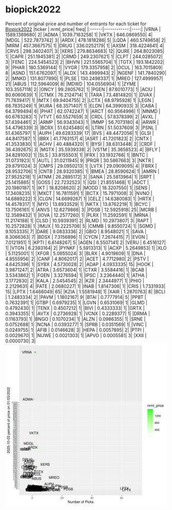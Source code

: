# biopick2022
Percent of original price and number of entrants for each ticket for [Biopick2022](https://twitter.com/hashtag/Biopick2022)
|ticker |   nrml_price| freq|
|:------|------------:|----:|
|VRNA   | 1589.1369680|    2|
|ADMA   | 1039.7163258|    1|
|VKTX   |  646.0869550|    4|
|MDGL   |  522.7873742|    3|
|ARDX   |  478.1818286|    5|
|LQDA   |  460.5749658|    2|
|MIRM   |  457.3667575|    1|
|DRUG   |  336.0252179|    1|
|AXSM   |  318.4224641|    4|
|CRVS   |  298.3402407|    3|
|XERS   |  279.8634683|   12|
|QURE   |  264.8023085|    1|
|CAPR   |  251.1945381|    2|
|CRMD   |  249.2307621|    1|
|CLPT   |  244.0285072|    3|
|FENC   |  224.5454523|    2|
|BHVN   |  221.5565704|    1|
|TGTX   |  193.1842202|    9|
|PHAR   |  180.5369144|    1|
|VYGR   |  179.3357958|    2|
|OCUL   |  163.7015809|    8|
|ASND   |  151.6762097|    1|
|ALDX   |  143.4999943|    2|
|NGENF  |  141.7840290|    2|
|MNKD   |  131.8077890|    1|
|PLSE   |  130.2498337|    1|
|MREO   |  127.4999957|   21|
|ABUS   |  112.5964009|    8|
|MDWD   |  104.0556904|    1|
|ZYME   |  103.3557118|    2|
|ONCY   |   99.2805762|    1|
|PGEN   |   87.6010773|    1|
|ACIU   |   80.6060639|    1|
|CTMX   |   76.2124714|    1|
|TARA   |   73.4814820|    1|
|DVAX   |   71.7839417|    1|
|IMTX   |   69.9404755|    2|
|LCTX   |   68.9795928|    1|
|LEGN   |   68.7835249|    1|
|KURA   |   68.3571407|    1|
|ELDN   |   64.3990933|    3|
|CABA   |   64.3799494|    6|
|PHAT   |   62.0742247|    1|
|ARCT   |   60.9564996|    1|
|MNMD   |   60.6763283|    1|
|VTVT   |   60.5527659|    3|
|CRDL   |   57.8378399|    2|
|AVXL   |   57.4394461|    2|
|ARMP   |   56.9343043|    1|
|IMMP   |   56.7073180|    4|
|ARWR   |   54.4796339|    3|
|BCRX   |   51.6245480|    6|
|LTRN   |   51.5037609|    3|
|PSNL   |   51.4365797|    1|
|AUPH   |   49.6283339|   17|
|BVS    |   48.4472056|    1|
|GLSI   |   44.8417587|    1|
|IBRX   |   41.7763157|    4|
|ASRT   |   41.7201823|    2|
|CNTX   |   41.3533830|    1|
|ACHV   |   40.4884320|    1|
|BYSI   |   38.6313448|    2|
|CRDF   |   36.4392675|    3|
|MGTX   |   35.5939338|    2|
|VSTM   |   35.3658523|    4|
|BFLY   |   34.8281002|    1|
|SLS    |   33.8155503|    1|
|IFRX   |   33.1932766|    1|
|BNTC   |   31.0731923|    1|
|AUTL   |   31.0211945|    9|
|PRQR   |   30.5867663|    3|
|NKTR   |   29.8791024|    3|
|CMPS   |   29.0950213|    1|
|LVTX   |   29.0909095|    4|
|FBRX   |   28.9532706|    1|
|CNTB   |   28.9320385|    1|
|BMEA   |   28.8590624|    1|
|AMRN   |   27.9525218|    1|
|ATNM   |   26.2895172|    3|
|SANA   |   25.5813964|    1|
|SRPT   |   25.1415865|    1|
|GOSS   |   22.7232523|    1|
|QSI    |   21.8551468|    1|
|ADCT   |   20.1980187|    1|
|IKT    |   18.8208620|    2|
|MODD   |   18.3207550|    1|
|SENS   |   17.3408235|    1|
|MXCT   |   16.7811591|    1|
|BCTX   |   15.7971008|    3|
|NVNO   |   14.6889222|    1|
|CLGN   |   14.6699267|    1|
|CELZ   |   14.6380083|    1|
|HRTX   |   14.4578317|    1|
|MYO    |   13.8933529|    1|
|NKTX   |   13.8762219|    1|
|BCYC   |   13.7506161|    1|
|ANVS   |   12.6279866|    3|
|PDSB   |   12.5925918|   25|
|MCRB   |   12.3589432|    1|
|IOVA   |   12.2577260|    1|
|PLRX   |   11.2592591|    1|
|MRNA   |   11.2174188|    1|
|CLSD   |   10.5939391|    2|
|RLMD   |   10.2973807|    3|
|RAPT   |   10.2572828|    1|
|IMUX   |   10.2225706|    5|
|CMMB   |    9.8550724|    1|
|SGMO   |    9.1053335|    7|
|DARE   |    9.0833336|    2|
|GBIO   |    8.9548021|    1|
|SAVA   |    8.3066363|    7|
|BDSX   |    7.3156896|    1|
|CYCN   |    7.2674415|    7|
|EVGN   |    7.0121951|    1|
|KPTI   |    6.6148267|    5|
|AGEN   |    6.5507141|    2|
|VERU   |    6.4516127|    1|
|VTGN   |    6.2393164|    2|
|PYNKF  |    5.5913313|    1|
|ACXP   |    5.2649853|    1|
|XLO    |    5.1125001|    1|
|XFOR   |    5.0655024|    3|
|BLRX   |    4.9019609|    1|
|DNA    |    4.8555956|    2|
|CANF   |    4.8062017|    2|
|ACET   |    4.7712980|    2|
|PSTV   |    4.6425396|    1|
|SYBX   |    4.5730028|    2|
|ADAP   |    4.0933335|   15|
|HOOK   |    3.9871247|    2|
|ATRA   |    3.6573604|    1|
|CTXR   |    3.5584416|    1|
|BCAB   |    3.5343862|    1|
|FGEN   |    3.3276594|    1|
|IPSC   |    3.2364440|    1|
|ATHA   |    3.1772830|    2|
|KALA   |    2.5454545|    2|
|KZR    |    2.3444977|    1|
|PHIO   |    2.2129631|    4|
|FATE   |    2.0680227|    1|
|INAB   |    1.8147306|    1|
|CRIS   |    1.7331933|   15|
|LPTX   |    1.6466049|   65|
|KZIA   |    1.5581948|    1|
|XAIR   |    1.2870763|    8|
|BCLI   |    1.2483334|    2|
|PAVM   |    1.1802167|    9|
|BTAI   |    0.7777914|    5|
|PPBT   |    0.7632391|    1|
|GTBP   |    0.6979235|    1|
|LGVN   |    0.6531069|    1|
|GLMD   |    0.4792430|    1|
|TENX   |    0.4507212|    1|
|BIVI   |    0.4333333|    1|
|GRTX   |    0.3943355|    1|
|AVTX   |    0.2736928|    1|
|VCNX   |    0.2289377|    1|
|DRMA   |    0.1163793|    1|
|BNGO   |    0.1070234|    1|
|ALZN   |    0.0986355|    1|
|SRNE   |    0.0752688|    1|
|NCNA   |    0.0393277|    1|
|SPRB   |    0.0351569|    1|
|VINC   |    0.0249755|    1|
|AFIB   |    0.0146628|    3|
|HEPA   |    0.0057895|    2|
|PTPI   |    0.0029670|    1|
|NUWE   |    0.0021303|    1|
|APVO   |    0.0005581|    3|
|XXII   |    0.0000730|    3|
![retvspicks](biopicks.png?raw=true)
